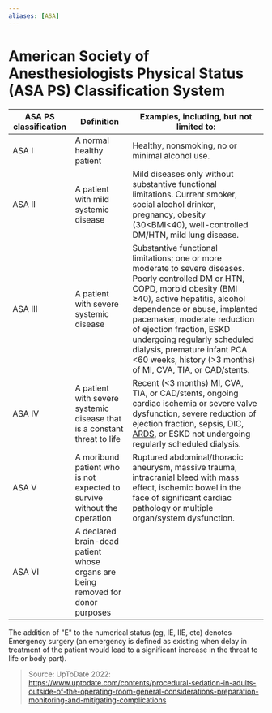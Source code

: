 ```yaml
---
aliases: [ASA]
---
```

# American Society of Anesthesiologists Physical Status (ASA PS) Classification System

| ASA PS classification | Definition                                                                      | Examples, including, but not limited to:                                                                                                                                                                                                                                                                                                                                                 |
| --------------------- | ------------------------------------------------------------------------------- | ---------------------------------------------------------------------------------------------------------------------------------------------------------------------------------------------------------------------------------------------------------------------------------------------------------------------------------------------------------------------------------------- |
| ASA I                 | A normal healthy patient                                                        | Healthy, nonsmoking, no or minimal alcohol use.                                                                                                                                                                                                                                                                                                                                          |
| ASA II                | A patient with mild systemic disease                                            | Mild diseases only without substantive functional limitations. Current smoker, social alcohol drinker, pregnancy, obesity (30<BMI<40), well-controlled DM/HTN, mild lung disease.                                                                                                                                                                                                        |
| ASA III               | A patient with severe systemic disease                                          | Substantive functional limitations; one or more moderate to severe diseases. Poorly controlled DM or HTN, COPD, morbid obesity (BMI ≥40), active hepatitis, alcohol dependence or abuse, implanted pacemaker, moderate reduction of ejection fraction, ESKD undergoing regularly scheduled dialysis, premature infant PCA <60 weeks, history (>3 months) of MI, CVA, TIA, or CAD/stents. |
| ASA IV                | A patient with severe systemic disease that is a constant threat to life        | Recent (<3 months) MI, CVA, TIA, or CAD/stents, ongoing cardiac ischemia or severe valve dysfunction, severe reduction of ejection fraction, sepsis, DIC, [ARDS](../ARDS/Acute%20Respiratory%20Distress%20Syndrome.md), or ESKD not undergoing regularly scheduled dialysis.                                                                                                                                                                     |
| ASA V                 | A moribund patient who is not expected to survive without the operation         | Ruptured abdominal/thoracic aneurysm, massive trauma, intracranial bleed with mass effect, ischemic bowel in the face of significant cardiac pathology or multiple organ/system dysfunction.                                                                                                                                                                                             |
| ASA VI                | A declared brain-dead patient whose organs are being removed for donor purposes |                                                                                                                                                                                                                                                                                                                                                                                          |

The addition of "E" to the numerical status (eg, IE, IIE, etc) denotes Emergency surgery (an emergency is defined as existing when delay in treatment of the patient would lead to a significant increase in the threat to life or body part).

> Source: UpToDate 2022: https://www.uptodate.com/contents/procedural-sedation-in-adults-outside-of-the-operating-room-general-considerations-preparation-monitoring-and-mitigating-complications